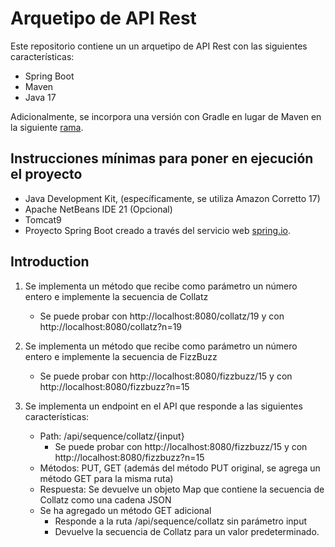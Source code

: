 # Arquetipo de API Rest

Este repositorio contiene un un arquetipo de API Rest con las siguientes características:
- Spring Boot
- Maven
- Java 17

Adicionalmente, se incorpora una versión con Gradle en lugar de Maven en la siguiente [rama](https://github.com/gabrielhuav/SecuenciasV3/tree/gradle).

## Instrucciones mínimas para poner en ejecución el proyecto

- Java Development Kit, (específicamente, se utiliza Amazon Corretto 17)
- Apache NetBeans IDE 21 (Opcional)
- Tomcat9
- Proyecto Spring Boot creado a través del servicio web [spring.io](http://start.spring.io/).

## Introduction
1. Se implementa un método que recibe como parámetro un número entero e implemente la secuencia de Collatz
   - Se puede probar con http://localhost:8080/collatz/19 y con http://localhost:8080/collatz?n=19

2. Se implementa un método que recibe como parámetro un número entero e implemente la secuencia de FizzBuzz
   - Se puede probar con http://localhost:8080/fizzbuzz/15 y con http://localhost:8080/fizzbuzz?n=15

3. Se implementa un endpoint en el API que responde a las siguientes características:
   - Path: /api/sequence/collatz/{input}
     - Se puede probar con http://localhost:8080/fizzbuzz/15 y con http://localhost:8080/fizzbuzz?n=15
   - Métodos: PUT, GET (además del método PUT original, se agrega un método GET para la misma ruta)
   - Respuesta: Se devuelve un objeto Map que contiene la secuencia de Collatz como una cadena JSON
   - Se ha agregado un método GET adicional
     - Responde a la ruta /api/sequence/collatz sin parámetro input
     - Devuelve la secuencia de Collatz para un valor predeterminado.
